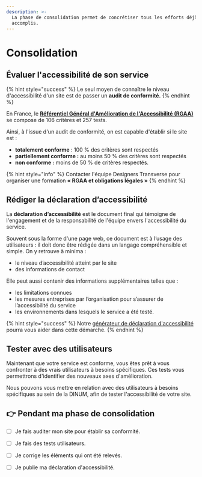 ```yaml
---
description: >-
  La phase de consolidation permet de concrétiser tous les efforts déjà
  accomplis.
---
```


# Consolidation

## **Évaluer l'accessibilité de son service**

{% hint style="success" %}
Le seul moyen de connaître le niveau d'accessibilité d'un site est de passer un **audit de conformité.**
{% endhint %}

En France, le [**Référentiel Général d'Amélioration de l'Accessibilité \(RGAA\)** ](https://www.numerique.gouv.fr/publications/rgaa-accessibilite/)se compose de 106 critères et 257 tests. 

Ainsi, à l'issue d'un audit de conformité, on est capable d'établir si le site est :

* **totalement** **conforme** : 100 % des critères sont respectés
* **partiellement conforme :** au moins 50 % des critères sont respectés
* **non conforme :** moins de 50 % de critères respectés. 

{% hint style="info" %}
Contacter l'équipe Designers Transverse pour organiser une formation **« RGAA et obligations légales »**
{% endhint %}

### 

## **Rédiger la déclaration d’accessibilité**

La **déclaration d’accessibilité** est le document final qui témoigne de l'engagement et de la responsabilité de l'équipe envers l'accessibilité du service. 

Souvent sous la forme d'une page web, ce document est à l’usage des utilisateurs : il doit donc être rédigée dans un langage compréhensible et simple. On y retrouve à minima :

* le niveau d’accessibilité atteint par le site
* des informations de contact

Elle peut aussi contenir des informations supplémentaires telles que :

* les limitations connues
* les mesures entreprises par l’organisation pour s’assurer de l’accessibilité du service
* les environnements dans lesquels le service a été testé.

{% hint style="success" %}
Notre [générateur de déclaration d'accessibilité](https://betagouv.github.io/a11y-generateur-declaration/#create) pourra vous aider dans cette démarche.
{% endhint %}

## Tester avec des utilisateurs

Maintenant que votre service est conforme, vous êtes prêt à vous confronter à des vrais utilisateurs à besoins spécifiques. Ces tests vous permettrons d'identifier des nouveaux axes d'amélioration.

Nous pouvons vous mettre en relation avec des utilisateurs à besoins spécifiques au sein de la DINUM, afin de tester l'accessibilité de votre site. 

## 👉 Pendant ma phase de consolidation

* [ ] Je fais auditer mon site pour établir sa conformité.
* [ ] Je fais des tests utilisateurs.
* [ ] Je corrige les éléments qui ont été relevés.
* [ ] Je publie ma déclaration d'accessibilité.

